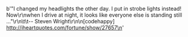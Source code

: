b'&quot;I changed my headlights the other day. I put in strobe lights instead! Now\r\nwhen I drive at night, it looks like everyone else is standing still ...&quot;\r\n\t\t-- Steven Wright\r\n\n[codehappy] http://iheartquotes.com/fortune/show/27657\n'